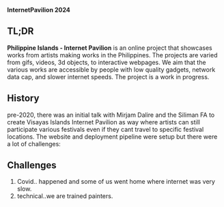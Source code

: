 **InternetPavilion 2024**

## TL;DR
**Philippine Islands - Internet Pavilion** is an online project that showcases works from artists making works in the Philippines. The projects are varied from gifs, videos, 3d objects, to interactive webpages.
We aim that the various works are accessible by people with low quality gadgets, network data cap, and slower internet speeds. 
The project is a work in progress.

## History
pre-2020, there was an initial talk with Mirjam Dalire and the Siliman FA to create Visayas Islands Internet Pavilion as way where artists can still participate various festivals even if they cant travel to specific festival locations. The website and deployment pipeline were setup but there were a lot of challenges:

## Challenges
1. Covid.. happened and some of us went home where internet was very slow. 
3. technical..we are trained painters.




